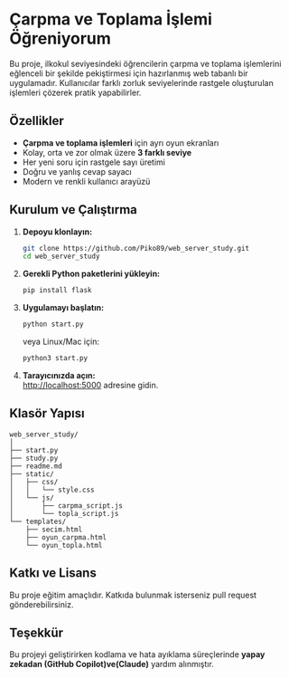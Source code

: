 # Çarpma ve Toplama İşlemi Öğreniyorum

Bu proje, ilkokul seviyesindeki öğrencilerin çarpma ve toplama işlemlerini eğlenceli bir şekilde pekiştirmesi için hazırlanmış web tabanlı bir uygulamadır. Kullanıcılar farklı zorluk seviyelerinde rastgele oluşturulan işlemleri çözerek pratik yapabilirler.

## Özellikler

- **Çarpma ve toplama işlemleri** için ayrı oyun ekranları
- Kolay, orta ve zor olmak üzere **3 farklı seviye**
- Her yeni soru için rastgele sayı üretimi
- Doğru ve yanlış cevap sayacı
- Modern ve renkli kullanıcı arayüzü

## Kurulum ve Çalıştırma

1. **Depoyu klonlayın:**
   ```sh
   git clone https://github.com/Piko89/web_server_study.git
   cd web_server_study
   ```

2. **Gerekli Python paketlerini yükleyin:**
   ```sh
   pip install flask
   ```

3. **Uygulamayı başlatın:**
   ```sh
   python start.py
   ```
   veya Linux/Mac için:
   ```sh
   python3 start.py
   ```

4. **Tarayıcınızda açın:**  
   [http://localhost:5000](http://localhost:5000) adresine gidin.


## Klasör Yapısı

```
web_server_study/
│
├── start.py
├── study.py
├── readme.md
├── static/
│   ├── css/
│   │   └── style.css
│   └── js/
│       ├── carpma_script.js
│       └── topla_script.js
└── templates/
    ├── secim.html
    ├── oyun_carpma.html
    └── oyun_topla.html
```



## Katkı ve Lisans

Bu proje eğitim amaçlıdır. Katkıda bulunmak isterseniz pull request gönderebilirsiniz.

## Teşekkür

Bu projeyi geliştirirken kodlama ve hata ayıklama süreçlerinde **yapay zekadan (GitHub Copilot)ve(Claude)** yardım alınmıştır.